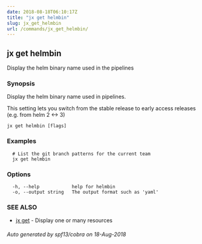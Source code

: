 ```yaml
---
date: 2018-08-18T06:10:17Z
title: "jx get helmbin"
slug: jx_get_helmbin
url: /commands/jx_get_helmbin/
---
```

## jx get helmbin

Display the helm binary name used in the pipelines

### Synopsis

Display the helm binary name used in pipelines. 

This setting lets you switch from the stable release to early access releases (e.g. from helm 2 <-> 3)

```
jx get helmbin [flags]
```

### Examples

```
  # List the git branch patterns for the current team
  jx get helmbin
```

### Options

```
  -h, --help            help for helmbin
  -o, --output string   The output format such as 'yaml'
```

### SEE ALSO

* [jx get](/commands/jx_get/)	 - Display one or many resources

###### Auto generated by spf13/cobra on 18-Aug-2018
